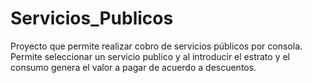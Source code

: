 # Servicios_Publicos
Proyecto que permite realizar cobro de servicios públicos por consola.
Permite seleccionar un servicio publico y al introducir el estrato y el consumo genera el valor a pagar de acuerdo a descuentos. 

